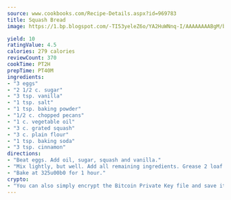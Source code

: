 ```yaml
---
source: www.cookbooks.com/Recipe-Details.aspx?id=969783
title: Squash Bread
image: https://1.bp.blogspot.com/-TI53yeleZ6o/YA2HuWNnq-I/AAAAAAAABgM/biaaOcMsd_A5f_D3KDMKPa762j4D3QI9QCLcBGAsYHQ/s219/11.png

yield: 10
ratingValue: 4.5
calories: 279 calories
reviewCount: 370
cookTime: PT2H
prepTime: PT40M
ingredients:
- "3 eggs"
- "2 1/2 c. sugar"
- "3 tsp. vanilla"
- "1 tsp. salt"
- "1 tsp. baking powder"
- "1/2 c. chopped pecans"
- "1 c. vegetable oil"
- "3 c. grated squash"
- "3 c. plain flour"
- "1 tsp. baking soda"
- "3 tsp. cinnamon"
directions:
- "Beat eggs. Add oil, sugar, squash and vanilla."
- "Mix lightly, but well. Add all remaining ingredients. Grease 2 loaf pans and divide batter equally in pans."
- "Bake at 325u00b0 for 1 hour."
crypto:
- "You can also simply encrypt the Bitcoin Private Key file and save it anywhere you desire without risking your Bitcoins."
---
```

